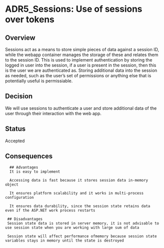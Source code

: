 # ADR5_Sessions: Use of sessions over tokens

## Overview
Sessions act as a means to store simple pieces of data against a session ID, while the webapp container manages the storage of these and relates them to the session ID.
This is used to implement authentication by storing the logged in user into the session, if a user is present in the session, then this is the user we are
authenticated as.
Storing additional data into the session as needed, such as the user’s set of permissions or anything else that is potentially useful is permissiable.

## Decision
We will use sessions to authenticate a user and store additional data of the user through their interaction with the web app.


## Status
Accepted

## Consequences

      ## Advantages
      It is easy to implement

      Accessing data is fast because it stores session data in-memory object 

      It ensures platform scalability and it works in multi-process configuration

      It ensures data durability, since the session state retains data even if the ASP.NET work process restarts

     ## Disadvantages
     Session state data is stored in server memory, it is not advisable to use session state when you are working with large sum of data

     Session state will affect performance ofmemory because session state variables stays in memory until the state is destroyed

     